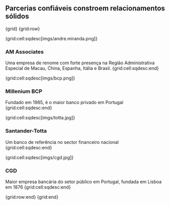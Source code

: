 ## Parcerias confiáveis constroem relacionamentos sólidos

{grid}
{grid:row}

{grid:cell:sqdesc[imgs/andre.miranda.png]}
### AM Associates
Uma empresa de renome com forte presença na Região Administrativa Especial de Macau, China, Espanha, Itália e Brasil.
{grid:cell:sqdesc:end}

{grid:cell:sqdesc[imgs/bcp.png]}
### Millenium BCP
Fundado em 1985, é o maior banco privado em Portugal
{grid:cell:sqdesc:end}

{grid:cell:sqdesc[imgs/totta.jpg]}
### Santander-Totta
Um banco de referência no sector financeiro nacional
{grid:cell:sqdesc:end}

{grid:cell:sqdesc[imgs/cgd.jpg]}
### CGD
Maior empresa bancária do setor público em Portugal, fundada em Lisboa em 1876
{grid:cell:sqdesc:end}

{grid:row:end}
{grid:end}